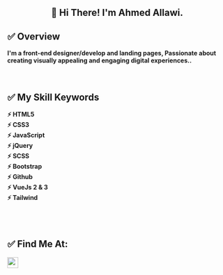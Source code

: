 <h2 align="center">👋 Hi There! I'm Ahmed Allawi.</h2>

<h2>✅ Overview</h2>
<strong>I'm a front-end designer/develop  and landing pages, Passionate about creating visually appealing and engaging digital experiences..</strong>
<br/>
<br/>
<br/>

<h2>✅ My Skill Keywords</h2>
<strong>
⚡ HTML5 <br/>
⚡ CSS3 <br/>
⚡ JavaScript <br/> 
⚡ jQuery <br/>
⚡ SCSS <br/>
⚡ Bootstrap <br/>
⚡ Github <br/>
⚡ VueJs 2 & 3 <br/>
⚡ Tailwind <br/>
 
 </strong>
<br/>
<br/>
<br/>

<h2>✅ Find Me At:</h2>
<div>
    <a target="_blank" href="https://www.instagram.com/ahmed1allawi/">
        <img  src="https://camo.githubusercontent.com/ad5e1b9578200b14963c3de095fcd7b2ff2bdf6512624d23549af9f932a6c091/68747470733a2f2f696d672e736869656c64732e696f2f62616467652f696e7374616772616d2d2532334534343135463f7374796c653d666c6174266c6f676f3d696e7374616772616d266c6f676f436f6c6f723d7768697465" height=25>
    </a>
 
    
</div>

